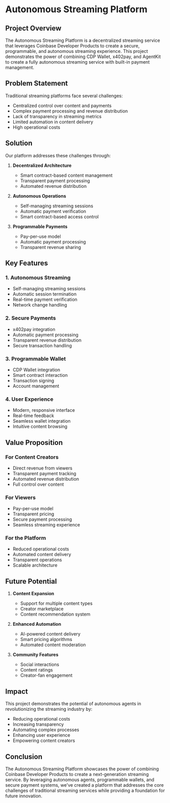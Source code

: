 # Autonomous Streaming Platform

## Project Overview
The Autonomous Streaming Platform is a decentralized streaming service that leverages Coinbase Developer Products to create a secure, programmable, and autonomous streaming experience. This project demonstrates the power of combining CDP Wallet, x402pay, and AgentKit to create a fully autonomous streaming service with built-in payment management.

## Problem Statement
Traditional streaming platforms face several challenges:
- Centralized control over content and payments
- Complex payment processing and revenue distribution
- Lack of transparency in streaming metrics
- Limited automation in content delivery
- High operational costs

## Solution
Our platform addresses these challenges through:
1. **Decentralized Architecture**
   - Smart contract-based content management
   - Transparent payment processing
   - Automated revenue distribution

2. **Autonomous Operations**
   - Self-managing streaming sessions
   - Automatic payment verification
   - Smart contract-based access control

3. **Programmable Payments**
   - Pay-per-use model
   - Automatic payment processing
   - Transparent revenue sharing

## Key Features

### 1. Autonomous Streaming
- Self-managing streaming sessions
- Automatic session termination
- Real-time payment verification
- Network change handling

### 2. Secure Payments
- x402pay integration
- Automatic payment processing
- Transparent revenue distribution
- Secure transaction handling

### 3. Programmable Wallet
- CDP Wallet integration
- Smart contract interaction
- Transaction signing
- Account management

### 4. User Experience
- Modern, responsive interface
- Real-time feedback
- Seamless wallet integration
- Intuitive content browsing

## Value Proposition

### For Content Creators
- Direct revenue from viewers
- Transparent payment tracking
- Automated revenue distribution
- Full control over content

### For Viewers
- Pay-per-use model
- Transparent pricing
- Secure payment processing
- Seamless streaming experience

### For the Platform
- Reduced operational costs
- Automated content delivery
- Transparent operations
- Scalable architecture

## Future Potential
1. **Content Expansion**
   - Support for multiple content types
   - Creator marketplace
   - Content recommendation system

2. **Enhanced Automation**
   - AI-powered content delivery
   - Smart pricing algorithms
   - Automated content moderation

3. **Community Features**
   - Social interactions
   - Content ratings
   - Creator-fan engagement

## Impact
This project demonstrates the potential of autonomous agents in revolutionizing the streaming industry by:
- Reducing operational costs
- Increasing transparency
- Automating complex processes
- Enhancing user experience
- Empowering content creators

## Conclusion
The Autonomous Streaming Platform showcases the power of combining Coinbase Developer Products to create a next-generation streaming service. By leveraging autonomous agents, programmable wallets, and secure payment systems, we've created a platform that addresses the core challenges of traditional streaming services while providing a foundation for future innovation. 